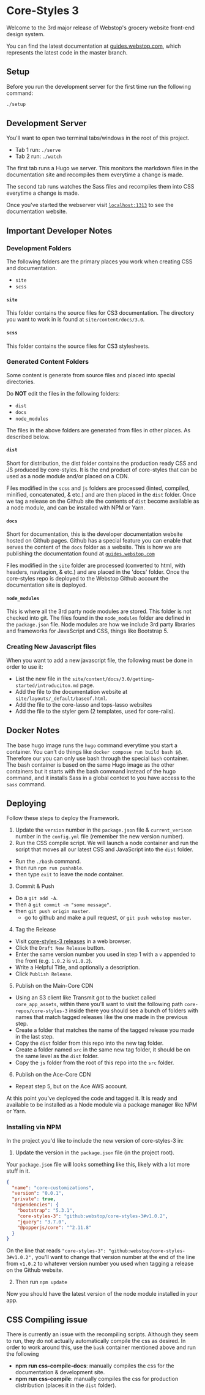 # Core-Styles 3

Welcome to the 3rd major release of Webstop's grocery website front-end design system.

You can find the latest documentation at [guides.webstop.com](http://guides.webstop.com), 
which represents the latest code in the master branch.

## Setup

Before you run the development server for the first time run the following command:

```bash
./setup
```

## Development Server

You'll want to open two terminal tabs/windows in the root of this project.

- Tab 1 run: `./serve`
- Tab 2 run: `./watch`

The first tab runs a Hugo we server. This monitors the markdown files in the 
documentation site and recompiles them everytime a change is made. 

The second tab runs watches the Sass files and recompiles them into CSS everytime 
a change is made.

Once you've started the webserver visit [`localhost:1313`](http://localhost:1313/) 
to see the documentation website.

## Important Developer Notes

### Development Folders

The following folders are the primary places you work when creating CSS and documentation.

- `site`
- `scss`

#### `site`

This folder contains the source files for CS3 documentation. The directory you want to work in is 
found at `site/content/docs/3.0`.

#### `scss`

This folder contains the source files for CS3 stylesheets. 

### Generated Content Folders

Some content is generate from source files and placed into special directories.

Do **NOT** edit the files in the following folders:

- `dist`
- `docs`
- `node_modules`

The files in the above folders are generated from files in other places. As 
described below.

#### `dist`

Short for distribution, the dist folder contains the production ready CSS and JS 
produced by core-styles. It is the end product of core-styles that can be used 
as a node module and/or placed on a CDN. 

Files modified in the `scss` and `js` folders are processed (linted, compiled, 
minified, concatenated, & etc.) and are then placed in the `dist` folder. Once 
we tag a release on the Github site the contents of `dist` become available as 
a node module, and can be installed with NPM or Yarn.
  
#### `docs`

Short for documentation, this is the developer documentation website hosted on 
Github pages. Github has a special feature you can enable that serves the 
content of the `docs` folder as a website. This is how we are publishing the 
documentation found at [`guides.webstop.com`](https://guides.webstop.com)

Files modified in the `site` folder are processed (converted to html, with headers, 
navitagion, & etc.) and are placed in the 'docs' folder. Once the core-styles 
repo is deployed to the Webstop Github account the documentation site is deployed.

#### `node_modules`

This is where all the 3rd party node modules are stored. This folder is not 
checked into git. The files found in the `node_modules` folder are defined 
in the `package.json` file. Node modules are how we include 3rd party libraries 
and frameworks for JavaScript and CSS, things like Bootstrap 5.

### Creating New Javascript files

When you want to add a new javascript file, the following must be done in order to use it:

- List the new file in the `site/content/docs/3.0/getting-started/introduciton.md` page.
- Add the file to the documentation website at `site/layouts/_default/baseof.html`.
- Add the file to the core-lasso and tops-lasso websites
- Add the file to the styler gem (2 templates, used for core-rails).

## Docker Notes

The base hugo image runs the `hugo` command everytime you start a container. 
You can't do things like `docker compose run build bash $@`.  Therefore our 
you can only use bash through the special `bash` container. The bash container 
is based on the same Hugo image as the other containers but it starts with the 
bash command instead of the hugo command, and it installs Sass in a global 
context to you have access to the `sass` command.

## Deploying

Follow these steps to deploy the Framework.

1. Update the `version` number in the `package.json` file & `current_verison` number in the `config.yml` file (remember the new version number).
2. Run the CSS compile script. We will launch a node container and run the script that moves all our latest CSS and JavaScript into the `dist` folder.
- Run the `./bash` command.
- then run `npm run pushable`.
- then type `exit` to leave the node container.
3. Commit & Push
- Do a `git add -A`.
- then a `git commit -m "some message"`.
- then `git push origin master`.
  - go to github and make a pull request, or `git push webstop master`.
4. Tag the Release
- Visit [core-styles-3 releases](https://github.com/Webstop/core-styles-3/releases) in a web browser.
- Click the `Draft New Release` button.
- Enter the same version number you used in step 1 with a `v` appended to the front (e.g. `1.0.2` is `v1.0.2`).
- Write a Helpful Title, and optionally a description.
- Click `Publish Release`.
5. Publish on the Main-Core CDN
- Using an S3 client like Transmit got to the bucket called `core_app_assets`, within there you'll want to visit the following path `core-repos/core-styles-3` inside there you should see a bunch of folders with names that match tagged releases like the one made in the previous step.
- Create a folder that matches the name of the tagged release you made in the last step.
- Copy the `dist` folder from this repo into the new tag folder. 
- Create a folder named `src` in the same new tag folder, it should be on the same level as the `dist` folder.
- Copy the `js` folder from the root of this repo into the `src` folder.
6. Publish on the Ace-Core CDN
- Repeat step 5, but on the Ace AWS account.

At this point you've deployed the code and tagged it. It is ready and available
to be installed as a Node module via a package manager like NPM or Yarn.

### Installing via NPM

In the project you'd like to include the new version of core-styles-3 in:

1. Update the version in the `package.json` file (in the project root).

Your `package.json` file will looks something like this, likely with a lot more stuff in it.

```json
{
  "name": "core-customizations",
  "version": "0.0.1",
  "private": true,
  "dependencies": {
    "bootstrap": "5.3.1",
    "core-styles-3": "github:webstop/core-styles-3#v1.0.2",
    "jquery": "3.7.0",
    "@popperjs/core": "^2.11.8"
  }
}
```

On the line that reads `"core-styles-3": "github:webstop/core-styles-3#v1.0.2",`
you'll want to change that version number at the end of the line from `v1.0.2` to whatever version number you used
when tagging a release on the Github website.

2. Then run `npm update`

Now you should have the latest version of the node module installed in your app.

## CSS Compiling issue

There is currently an issue with the recompiling scripts. Although they seem to run, they do not actually automatically compile the css as desired. 
In order to work around this, use the `bash` container mentioned above and run the following

- **npm run css-compile-docs**: manually compiles the css for the documentation & development site.
- **npm run css-compile**: manually compiles the css for production distribution (places it in the `dist` folder).

